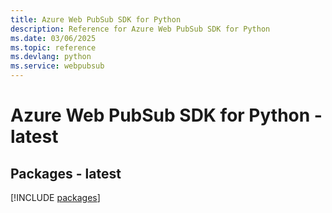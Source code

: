 ```yaml
---
title: Azure Web PubSub SDK for Python
description: Reference for Azure Web PubSub SDK for Python
ms.date: 03/06/2025
ms.topic: reference
ms.devlang: python
ms.service: webpubsub
---
```

# Azure Web PubSub SDK for Python - latest
## Packages - latest
[!INCLUDE [packages](web-pubsub-index.md)]
